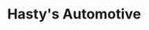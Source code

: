 ---
title: "Hasty's Automotive"
url: /truth-or-consequences/hastys-automotive/
shop: Autowerkstatt
---